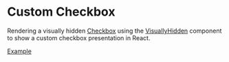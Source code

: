 # Custom Checkbox

<p class="description">
  Rendering a visually hidden <a href="/components/checkbox">Checkbox</a> using the <a href="/components/visually-hidden">VisuallyHidden</a> component to show a custom checkbox presentation in React.
</p>

<a href="./index.tsx" data-playground>Example</a>

